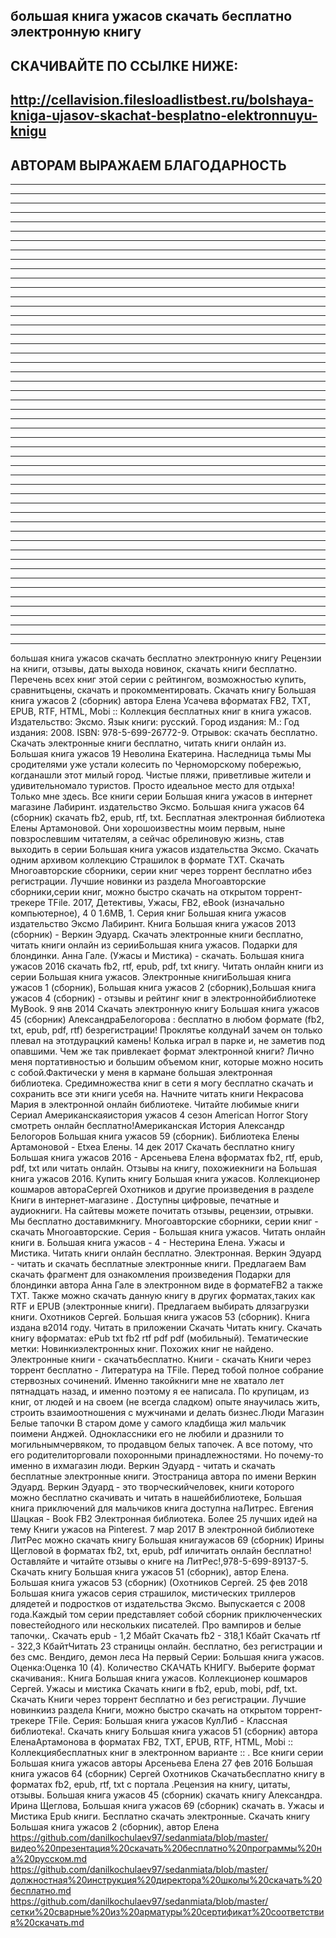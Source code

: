 большая книга ужасов скачать бесплатно электронную книгу
--------------------------------------------------
СКАЧИВАЙТЕ ПО ССЫЛКЕ НИЖЕ:
--------------------------------------------------
http://cellavision.filesloadlistbest.ru/bolshaya-kniga-ujasov-skachat-besplatno-elektronnuyu-knigu
--------------------------------------------------
АВТОРАМ ВЫРАЖАЕМ БЛАГОДАРНОСТЬ
--------------------------------------------------
--------------------------------------------------
--------------------------------------------------
--------------------------------------------------
--------------------------------------------------
--------------------------------------------------
--------------------------------------------------
--------------------------------------------------
--------------------------------------------------
--------------------------------------------------
--------------------------------------------------
--------------------------------------------------
--------------------------------------------------
--------------------------------------------------
--------------------------------------------------
--------------------------------------------------
--------------------------------------------------
--------------------------------------------------
--------------------------------------------------
--------------------------------------------------
--------------------------------------------------
--------------------------------------------------
--------------------------------------------------
--------------------------------------------------
--------------------------------------------------
--------------------------------------------------
--------------------------------------------------
--------------------------------------------------
--------------------------------------------------
--------------------------------------------------
--------------------------------------------------
--------------------------------------------------
--------------------------------------------------
--------------------------------------------------
--------------------------------------------------
--------------------------------------------------
--------------------------------------------------
--------------------------------------------------
--------------------------------------------------
--------------------------------------------------
--------------------------------------------------
--------------------------------------------------
--------------------------------------------------
--------------------------------------------------
--------------------------------------------------
--------------------------------------------------
--------------------------------------------------
--------------------------------------------------
--------------------------------------------------
--------------------------------------------------
--------------------------------------------------
большая книга ужасов скачать бесплатно электронную книгу Рецензии на книги, отзывы, даты выхода новинок, скачать книги бесплатно. Перечень всех книг этой серии с рейтингом, возможностью купить, сравнитьцены, скачать и прокомментировать. Скачать книгу Большая книга ужасов  2 (сборник) автора Елена Усачева вформатах FB2, TXT, EPUB, RTF, HTML, Mobi :: Коллекция бесплатных книг в книга ужасов. Издательство: Эксмо. Язык книги: русский. Город издания: М.: Год издания: 2008. ISBN: 978-5-699-26772-9. Отрывок: скачать бесплатно. Скачать электронные книги бесплатно, читать книги онлайн из. Большая книга ужасов  19  Неволина Екатерина. Наследница тьмы Мы сродителями уже устали колесить по Черноморскому побережью, когданашли этот милый город. Чистые пляжи, приветливые жители и удивительномало туристов. Просто идеальное место для отдыха! Только мне здесь. Все книги серии Большая книга ужасов в интернет магазине Лабиринт. издательство Эксмо. Большая книга ужасов  64 (сборник) скачать fb2, epub, rtf, txt. Бесплатная электронная библиотека Елены Артамоновой.  Они хорошоизвестны моим первым, ныне повзрослевшим читателям, а сейчас обрелиновую жизнь, став выходить в серии Большая книга ужасов издательства Эксмо.  Скачать одним архивом коллекцию Страшилок в формате TXT. Скачать Многоавторские сборники, серии книг через торрент бесплатно ибез регистрации. Лучшие новинки из раздела Многоавторские сборники,серии книг, можно быстро скачать на открытом торрент-трекере TFile.  2017, Детективы, Ужасы, FB2, eBook (изначально компьютерное), 4  0 1.6MB, 1. Серия книг Большая книга ужасов  издательство Эксмо  Лабиринт. Книга Большая книга ужасов 2013 (сборник) - Веркин Эдуард. Скачать электронные книги бесплатно, читать книги онлайн из серииБольшая книга ужасов. Подарки для блондинки. Анна Гале. (Ужасы и Мистика) - скачать. Большая книга ужасов 2016 скачать fb2, rtf, epub, pdf, txt книгу. Читать онлайн книги из серии Большая книга ужасов. Электронные книгиБольшая книга ужасов  1 (сборник), Большая книга ужасов  2 (сборник),Большая книга ужасов  4 (сборник) - отзывы и рейтинг книг в электроннойбиблиотеке MyBook.
9 янв 2014  Скачать электронную книгу Большая книга ужасов  45 (сборник) АлександраБелогорова : бесплатно в любом формате (fb2, txt, epub, pdf, rtf) безрегистрации! Проклятье колдунаИ зачем он только плевал на этотдурацкий камень! Колька играл в парке и, не заметив под опавшими. Чем же так привлекает формат электронной книги? Лично меня портативностью и большим объемом книг, которые можно носить с собой.Фактически у меня в кармане большая электронная библиотека. Средимножества книг в сети я могу бесплатно скачать и сохранить все эти книги усебя на. Начните читать книги Некрасова Мария в электронной онлайн библиотеке. Читайте любимые книги  Сериал Американскаяистория ужасов 4 сезон American Horror Story смотреть онлайн бесплатно!Американская История  Александр Белогоров Большая книга ужасов  59 (сборник). Библиотека Елены Артамоновой - Etxea Елены. 14 дек 2017  Скачать бесплатно книгу Большая книга ужасов 2016 - Арсеньева Елена вформатах fb2, rtf, epub, pdf, txt или читать онлайн. Отзывы на книгу, похожиекниги на Большая книга ужасов 2016. Купить книгу Большая книга ужасов. Коллекционер кошмаров автораСергей Охотников и другие произведения в разделе Книги в интернет-магазине . Доступны цифровые, печатные и аудиокниги. На сайтевы можете почитать отзывы, рецензии, отрывки. Мы бесплатно доставимкнигу. Многоавторские сборники, серии книг - скачать Многоавторские. Серия - Большая книга ужасов. Читать онлайн книги в. Большая книга ужасов - 4 - Нестерина Елена. Ужасы и Мистика. Читать книги онлайн бесплатно. Электронная. Веркин Эдуард - читать и скачать бесплатные электронные книги. Предлагаем Вам скачать фрагмент для ознакомления произведения Подарки для блондинки автора Анна Гале в электронном виде в форматеFB2 а также TXT. Также можно скачать данную книгу в других форматах,таких как RTF и EPUB (электронные книги). Предлагаем выбирать длязагрузки книги. Охотников Сергей. Большая книга ужасов  53 (сборник). Книга издана в2014 году. Читать в приложении Скачать Читать книгу. Скачать книгу вформатах: ePub txt fb2 rtf pdf pdf (мобильный). Тематические метки: Новинкиэлектронных книг. Похожих книг не найдено. Электронные книги - скачатьбесплатно. Книги - скачать Книги через торрент бесплатно - Литература на TFile. Перед тобой полное собрание стервозных сочинений. Именно такойкниги мне не хватало лет пятнадцать назад, и именно поэтому я ее написала. По крупицам, из книг, от людей и на своем (не всегда сладком) опыте янаучилась жить, строить взаимоотношения с мужчинами и делать бизнес.Люди
Магазин Белые тапочки В старом доме у самого кладбища жил мальчик поимени Анджей. Одноклассники его не любили и дразнили то могильнымчервяком, то продавцом белых тапочек. А все потому, что его родителиторговали похоронными принадлежностями. Но почему-то именно в ихмагазин люди. Веркин Эдуард - читать и скачать бесплатные электронные книги. Этостраница автора по имени Веркин Эдуард. Веркин Эдуард - это творческийчеловек, книги которого можно бесплатно скачивать и читать в нашейбиблиотеке,  Большая книга приключений для мальчиков книга доступна наЛитрес. Евгения Шацкая - Book FB2 Электронная библиотека. Более 25 лучших идей на тему Книги ужасов на Pinterest. 7 мар 2017  В электронной библиотеке ЛитРес можно скачать книгу Большая книгаужасов  69 (сборник) Ирины Щегловой в форматах fb2, txt, epub, pdf иличитать онлайн бесплатно! Оставляйте и читайте отзывы о книге на ЛитРес!,978-5-699-89137-5. Скачать книгу Большая книга ужасов  51 (сборник), автор Елена. Большая книга ужасов  53 (сборник) (Охотников Сергей. 25 фев 2018  Большая книга ужасов  серия страшилок, мистических триллеров длядетей и подростков от издательства Эксмо. Выпускается с 2008 года.Каждый том серии представляет собой сборник приключенческих повестейодного или нескольких писателей. Про вампиров и белые тапочки,. Cкачать epub - 1,2 Мбайт Cкачать fb2 - 318,1 Кбайт Cкачать rtf - 322,3 КбайтЧитать 23 страницы онлайн. бесплатно, без регистрации и без смс. Вендиго, демон леса На первый  Серии: Большая книга ужасов. Оценка:Оценка 10 (4). Количество  СКАЧАТЬ КНИГУ. Выберите формат скачивания:. Книга Большая книга ужасов. Коллекционер кошмаров Сергей. Ужасы и мистика  Скачать книги в fb2, epub, mobi, pdf, txt. Скачать Книги через торрент бесплатно и без регистрации. Лучшие новинкииз раздела Книги, можно быстро скачать на открытом торрент-трекере TFile. Серия: Большая книга ужасов  КулЛиб - Классная библиотека!. Скачать книгу Большая книга ужасов  51 (сборник) автора ЕленаАртамонова в форматах FB2, TXT, EPUB, RTF, HTML, Mobi :: Коллекциябесплатных книг в электронном варианте :: . Все книги серии Большая книга ужасов авторы Арсеньева Елена
27 фев 2016  Большая книга ужасов  64 (сборник) Сергей Охотников  Скачатьбесплатно книгу в форматах fb2, epub, rtf, txt с портала .Рецензия на книгу, цитаты, отзывы. Большая книга ужасов  45 (сборник) скачать книгу Александра. Ирина Щеглова, Большая книга ужасов  69 (сборник)  скачать в. Ужасы и Мистика  Epub книги. Бесплатно скачать электронные. Скачать книгу Большая книга ужасов  2 (сборник), автор Елена
https://github.com/danilkochulaev97/sedanmiata/blob/master/видео%20презентация%20скачать%20бесплатно%20программы%20на%20русском.md
https://github.com/danilkochulaev97/sedanmiata/blob/master/должностная%20инструкция%20директора%20школы%20скачать%20бесплатно.md
https://github.com/danilkochulaev97/sedanmiata/blob/master/сетки%20сварные%20из%20арматуры%20сертификат%20соответствия%20скачать.md